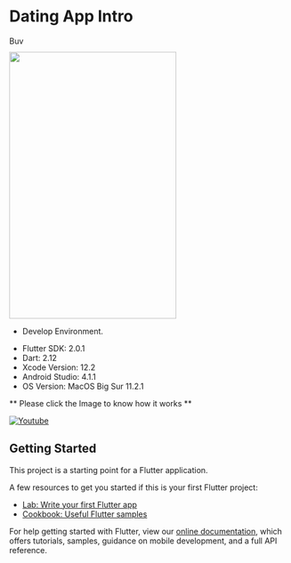 # Dating App Intro

<a href="https://www.buymeacoffee.com/loydkim" target="_blank"><img src="https://cdn.buymeacoffee.com/buttons/v2/default-yellow.png" alt="Buy Me A Coffee" style="height: 14px !important;width: 40px !important;" ></a>

<img src="https://github.com/loydkim/Dating_Intro_Signup/blob/main/DatingItnroPromo_android.gif" width="300" height="480">

* Develop Environment.

- Flutter SDK: 2.0.1
- Dart: 2.12
- Xcode Version: 12.2
- Android Studio: 4.1.1
- OS Version: MacOS Big Sur 11.2.1

** Please click the Image to know how it works **

[![Youtube](https://img.youtube.com/vi/Qzq64NiCb3o/0.jpg)](https://youtu.be/Qzq64NiCb3o)


## Getting Started

This project is a starting point for a Flutter application.

A few resources to get you started if this is your first Flutter project:

- [Lab: Write your first Flutter app](https://flutter.dev/docs/get-started/codelab)
- [Cookbook: Useful Flutter samples](https://flutter.dev/docs/cookbook)

For help getting started with Flutter, view our
[online documentation](https://flutter.dev/docs), which offers tutorials,
samples, guidance on mobile development, and a full API reference.

